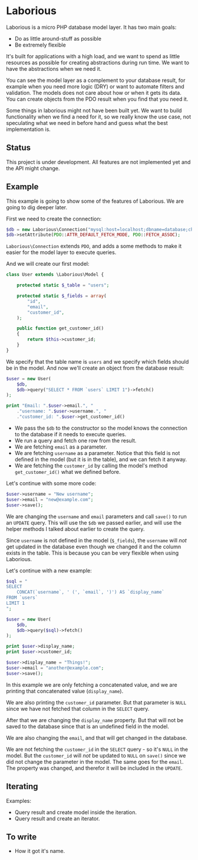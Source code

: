# Laborious

Laborious is a micro PHP database model layer. It has two main goals:

* Do as little around-stuff as possible
* Be extremely flexible


It's built for applications with a high load, and we want to spend as little resources as possible for creating abstractions during run time. We want to have the abstractions when we need it. 

You can see the model layer as a complement to your database result, for example when you need more logic (DRY) or want to automate filters and validation. The models does not care about how or when it gets its data. You can create objects from the PDO result when you find that you need it.

Some things in laborious might not have been built yet. We want to build functionality when we find a need for it, so we really know the use case, not speculating what we need in before hand and guess what the best implementation is.

## Status

This project is under development. All features are not implemented yet and the API might change.

## Example

This example is going to show some of the features of Laborious. We are going to dig deeper later.

First we need to create the connection:

```php
$db = new Laborious\Connection("mysql:host=localhost;dbname=database;charset=utf8", "user", "pass");
$db->setAttribute(PDO::ATTR_DEFAULT_FETCH_MODE, PDO::FETCH_ASSOC);
```

`Laborious\Connection` extends `PDO`, and adds a some methods to make it easier for the model layer to execute queries.

And we will create our first model:

```php
class User extends \Laborious\Model {

	protected static $_table = "users";

	protected static $_fields = array(
		"id",
		"email",
		"customer_id",
	);

  	public function get_customer_id()
	{
		return $this->customer_id;
	}
}
```

We specify that the table name is `users` and we specify which fields should be in the model. And now we'll create an object from the database result:

```php
$user = new User(
	$db,
	$db->query("SELECT * FROM `users` LIMIT 1")->fetch()
);

print "Email: ".$user->email.", "
	."username: ".$user->username.", "
	."customer_id: ".$user->get_customer_id()
```

* We pass the `$db` to the constructor so the model knows the connection to the database if it needs to execute queries.
* We run a query and fetch one row from the result.
* We are fetching `email` as a parameter.
* We are fetching `username` as a parameter. Notice that this field is not defined in the model (but it is in the table), and we can fetch it anyway.
* We are fetching the `customer_id` by calling the model's method `get_customer_id()` what we defined before.

Let's continue with some more code:

```php
$user->username = "New username";
$user->email = "new@example.com";
$user->save();
```

We are changing the `username` and `email` parameters and call `save()` to run an `UPDATE` query. This will use the `$db` we passed earlier, and will use the helper methods I talked about earlier to create the query.

Since `username` is not defined in the model (`$_fields`), the `username` will *not* get updated in the database even though we changed it and the column exists in the table. This is because you can be very flexible when using Laborious.

Let's continue with a new example:

```php
$sql = "
SELECT
	CONCAT(`username`, ' (', `email`, ')') AS `display_name`
FROM `users`
LIMIT 1
";

$user = new User(
	$db,
	$db->query($sql)->fetch()
);

print $user->display_name;
print $user->customer_id;

$user->display_name = "Things!";
$user->email = "another@example.com";
$user->save();
```

In this example we are only fetching a concatenated value, and we are printing that concatenated value (`display_name`).

We are also printing the `customer_id` parameter. But that parameter is `NULL` since we have not fetched that column in the `SELECT` query.

After that we are changing the `display_name` property. But that will not be saved to the database since that is an undefined field in the model.

We are also changing the `email`, and that will get changed in the database.

We are not fetching the `customer_id` in the `SELECT` query - so it's `NULL` in the model. But the `customer_id` will _not_ be updated to `NULL` on `save()` since we did not change the parameter in the model. The same goes for the `email`. The property was changed, and therefor it will be included in the `UPDATE`.

## Iterating

Examples:

* Query result and create model inside the iteration.
* Query result and create an iterator.

## To write

* How it got it's name.